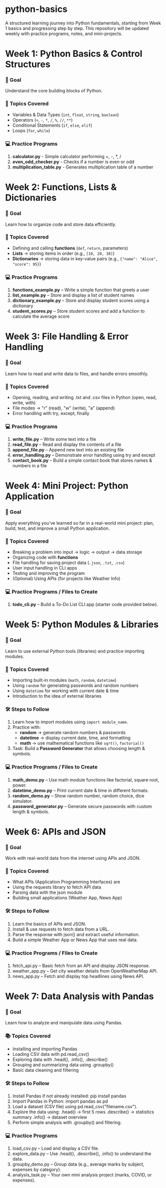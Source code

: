# python-basics
A structured learning journey into Python fundamentals, starting from Week 1 basics and progressing step by step.  This repository will be updated weekly with practice programs, notes, and mini-projects.

# Week 1: Python Basics & Control Structures  

### 📝 Goal  
Understand the core building blocks of Python.  

### 📌 Topics Covered  
- Variables & Data Types (`int`, `float`, `string`, `boolean`)  
- Operators (`+`, `-`, `*`, `/`, `%`, `//`, `**`)  
- Conditional Statements (`if`, `else`, `elif`)  
- Loops (`for`, `while`)  

### 💻 Practice Programs  
1. **calculator.py** - Simple calculator performing +, -, *, /  
2. **even_odd_checker.py** - Checks if a number is even or odd  
3. **multiplication_table.py** - Generates multiplication table of a number     

# Week 2: Functions, Lists & Dictionaries

### 📝 Goal  
Learn how to organize code and store data efficiently.

### 📌 Topics Covered  
- Defining and calling **functions** (`def`, `return`, parameters)  
- **Lists** → storing items in order (e.g., `[10, 20, 30]`)  
- **Dictionaries** → storing data in key-value pairs (e.g., `{"name": "Alice", "score": 95}`)  

### 💻 Practice Programs  
1. **functions_example.py** – Write a simple function that greets a user  
2. **list_example.py** – Store and display a list of student names  
3. **dictionary_example.py** – Store and display student scores using a dictionary  
4. **student_scores.py** – Store student scores and add a function to calculate the average score

# Week 3: File Handling & Error Handling

###  📝 Goal
Learn how to read and write data to files, and handle errors smoothly.

### 📌 Topics Covered
- Opening, reading, and writing .txt and .csv files in Python (open, read, write, with)
- File modes → "r" (read), "w" (write), "a" (append)
- Error handling with try, except, finally

### 💻 Practice Programs
1. **write_file.py** – Write some text into a file
2. **read_file.py** – Read and display the contents of a file
3. **append_file.py** – Append new text into an existing file
4. **error_handling.py** – Demonstrate error handling using try and except
5. **contact_book.py** – Build a simple contact book that stores names & numbers in a file

# Week 4: Mini Project: Python Application  

### 📝 Goal  
Apply everything you’ve learned so far in a real-world mini project: plan, build, test, and improve a small Python application.  

### 📌 Topics Covered  
- Breaking a problem into input → logic → output → data storage  
- Organizing code with **functions**  
- File handling for saving project data (`.json`, `.txt`, `.csv`)  
- User input handling in CLI apps  
- Testing and improving the program
- (Optional) Using APIs (for projects like Weather Info)  

### 💻 Practice Programs / Files to Create  
1. **todo_cli.py** – Build a To-Do List CLI app (starter code provided below).

# Week 5: Python Modules & Libraries  

### 📝 Goal  
Learn to use external Python tools (libraries) and practice importing modules.  

### 📌 Topics Covered  
- Importing built-in modules (`math`, `random`, `datetime`)  
- Using `random` for generating passwords and random numbers  
- Using `datetime` for working with current date & time  
- Introduction to the idea of external libraries  

### 🛠 Steps to Follow  
1. Learn how to import modules using `import module_name`.  
2. Practice with:  
   - **random** → generate random numbers & passwords  
   - **datetime** → display current date, time, and formatting  
   - **math** → use mathematical functions like `sqrt()`, `factorial()`  
3. Task: Build a **Password Generator** that allows choosing length & symbols.  

### 💻 Practice Programs / Files to Create  
1. **math_demo.py** – Use math module functions like factorial, square root, power.  
2. **datetime_demo.py** – Print current date & time in different formats.  
3. **random_demo.py** – Show random number, random choice, dice simulator.  
4. **password_generator.py** – Generate secure passwords with custom length & symbols.

# Week 6: APIs and JSON

### 🎯 Goal
Work with real-world data from the internet using APIs and JSON.

### 📌 Topics Covered
- What APIs (Application Programming Interfaces) are
- Using the requests library to fetch API data
- Parsing data with the json module
- Building small applications (Weather App, News App)

### 🛠 Steps to Follow
1. Learn the basics of APIs and JSON.
2. Install & use requests to fetch data from a URL.
3. Parse the response with json() and extract useful information.
4. Build a simple Weather App or News App that uses real data.

### 💻 Practice Programs / Files to Create
1. fetch_api.py – Basic fetch from an API and display JSON response.
2. weather_app.py – Get city weather details from OpenWeatherMap API.
3. news_app.py – Fetch and display top headlines using News API.

# Week 7: Data Analysis with Pandas

### 🎯 Goal
Learn how to analyze and manipulate data using Pandas.

### 📚 Topics Covered
- Installing and importing Pandas
- Loading CSV data with pd.read_csv()
- Exploring data with .head(), .info(), .describe()
- Grouping and summarizing data using .groupby()
- Basic data cleaning and filtering

### 🛠 Steps to Follow
1. Install Pandas if not already installed:
   pip install pandas
2. Import Pandas in Python:
   import pandas as pd
3. Load a dataset (CSV file) using pd.read_csv("filename.csv").
4. Explore the data using:
.head() → first 5 rows
.describe() → statistics summary
.info() → dataset overview
5. Perform simple analysis with .groupby() and filtering.

### 💻 Practice Programs 
1. load_csv.py – Load and display a CSV file.
2. explore_data.py – Use .head(), .describe(), .info() to understand the data.
3. groupby_demo.py – Group data (e.g., average marks by subject, expenses by category).
4. analysis_task.py – Your own mini analysis project (marks, COVID, or expenses).

  

